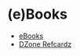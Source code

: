 # (e)Books

 - [eBooks](https://content.pivotal.io/ebooks)
 - [DZone Refcardz](https://dzone.com/refcardz)
